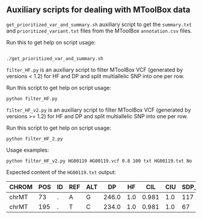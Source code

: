 ## Auxiliary scripts for dealing with MToolBox data


`get_prioritized_var_and_summary.sh` auxiliary script to get the `summary.txt` and `prioritized_variant.txt` files from the MToolBox `annotation.csv` files.

Run this to get help on script usage:

```

./get_prioritized_var_and_summary.sh
```


`filter_HF.py` is an auxiliary script to filter MToolBox VCF (generated by versions < 1.2) for HF and DP and split multiallelic SNP into one per row.

Run this script to get help on script usage:

```
python filter_HF.py 
```

`filter_HF_v2.py` is an auxiliary script to filter MToolBox VCF (generated by versions >= 1.2) for HF and DP and split multiallelic SNP into one per row.

Run this script to get help on script usage:

```
python filter_HF_2.py
```

Usage examples:

```
python filter_HF_v2.py HG00119 HG00119.vcf 0.8 100 txt HG00119.txt No
``` 

Expected content of the `HG00119.txt` output:


| CHROM | POS | ID | REF | ALT | DP | HF | CIL | CIU | SDP_F | SDP_R | HG00119 |
| ----- | --- | -- | --- | --- | -- | -- | --- | --- | ----- | ----- | ------- |
| chrMT |  73 | . |  A  |  G  | 246.0 | 1.0 | 0.981 | 1.0  | 117 | 129 | HG00119|
| chrMT | 195 | . |  T  |  C  | 234.0 | 1.0 | 0.981 | 1.0  | 67  | 167 | HG00119| 


